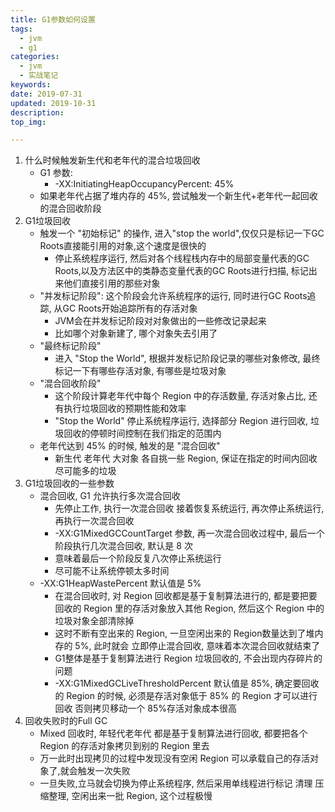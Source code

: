 ```yaml
---
title: G1参数如何设置
tags:
  - jvm
  - g1
categories:
  - jvm
  - 实战笔记
keywords: 
date: 2019-07-31
updated: 2019-10-31
description: 
top_img:

---
```




1. 什么时候触发新生代和老年代的混合垃圾回收
    - G1 参数: 
        - -XX:InitiatingHeapOccupancyPercent: 45%
    - 如果老年代占据了堆内存的 45%, 尝试触发一个新生代+老年代一起回收的混合回收阶段
2. G1垃圾回收
    - 触发一个 "初始标记" 的操作, 进入"stop the world",仅仅只是标记一下GC Roots直接能引用的对象,这个速度是很快的
        + 停止系统程序运行, 然后对各个线程栈内存中的局部变量代表的GC Roots,以及方法区中的类静态变量代表的GC Roots进行扫描, 标记出来他们直接引用的那些对象
    - "并发标记阶段": 这个阶段会允许系统程序的运行, 同时进行GC Roots追踪, 从GC Roots开始追踪所有的存活对象
        - JVM会在并发标记阶段对对象做出的一些修改记录起来
        - 比如哪个对象新建了, 哪个对象失去引用了
    - "最终标记阶段"
        - 进入 "Stop the World", 根据并发标记阶段记录的哪些对象修改, 最终标记一下有哪些存活对象, 有哪些是垃圾对象
    - "混合回收阶段"
        - 这个阶段计算老年代中每个 Region 中的存活数量, 存活对象占比, 还有执行垃圾回收的预期性能和效率
        - "Stop the World" 停止系统程序运行, 选择部分 Region 进行回收, 垃圾回收的停顿时间控制在我们指定的范围内
    - 老年代达到 45% 的时候, 触发的是 "混合回收"
        - 新生代 老年代 大对象 各自挑一些 Region, 保证在指定的时间内回收尽可能多的垃圾
3. G1垃圾回收的一些参数
    - 混合回收, G1 允许执行多次混合回收
        - 先停止工作, 执行一次混合回收 接着恢复系统运行, 再次停止系统运行, 再执行一次混合回收
        - -XX:G1MixedGCCountTarget 参数, 再一次混合回收过程中, 最后一个阶段执行几次混合回收, 默认是 8 次
        - 意味着最后一个阶段反复八次停止系统运行
        - 尽可能不让系统停顿太多时间
    - -XX:G1HeapWastePercent 默认值是 5% 
        - 在混合回收时, 对 Region 回收都是基于复制算法进行的, 都是要把要回收的 Region 里的存活对象放入其他 Region, 然后这个 Region 中的垃圾对象全部清除掉
        - 这时不断有空出来的 Region, 一旦空闲出来的 Region数量达到了堆内存的 5%, 此时就会 立即停止混合回收, 意味着本次混合回收就结束了
        - G1整体是基于复制算法进行 Region 垃圾回收的, 不会出现内存碎片的问题
        - -XX:G1MixedGCLiveThresholdPercent  默认值是 85%, 确定要回收的 Region 的时候, 必须是存活对象低于 85% 的 Region 才可以进行回收  否则拷贝移动一个 85%存活对象成本很高
4. 回收失败时的Full GC
    - Mixed 回收时, 年轻代老年代 都是基于复制算法进行回收, 都要把各个 Region 的存活对象拷贝到别的 Region 里去
    - 万一此时出现拷贝的过程中发现没有空闲 Region 可以承载自己的存活对象了,就会触发一次失败
    - 一旦失败,立马就会切换为停止系统程序, 然后采用单线程进行标记 清理 压缩整理, 空闲出来一批 Region, 这个过程极慢